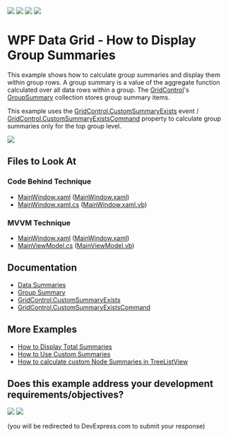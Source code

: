 <!-- default badges list -->
![](https://img.shields.io/endpoint?url=https://codecentral.devexpress.com/api/v1/VersionRange/128650049/21.1.2%2B)
[![](https://img.shields.io/badge/Open_in_DevExpress_Support_Center-FF7200?style=flat-square&logo=DevExpress&logoColor=white)](https://supportcenter.devexpress.com/ticket/details/E1637)
[![](https://img.shields.io/badge/📖_How_to_use_DevExpress_Examples-e9f6fc?style=flat-square)](https://docs.devexpress.com/GeneralInformation/403183)
[![](https://img.shields.io/badge/💬_Leave_Feedback-feecdd?style=flat-square)](#does-this-example-address-your-development-requirementsobjectives)
<!-- default badges end -->
# WPF Data Grid - How to Display Group Summaries

This example shows how to calculate group summaries and display them within group rows. A group summary is a value of the aggregate function calculated over all data rows within a group. The [GridControl](https://docs.devexpress.com/WPF/DevExpress.Xpf.Grid.GridControl)'s [GroupSummary](https://docs.devexpress.com/WPF/DevExpress.Xpf.Grid.GridControl.GroupSummary) collection stores group summary items.

This example uses the [GridControl.CustomSummaryExists](https://docs.devexpress.com/WPF/DevExpress.Xpf.Grid.GridControl.CustomSummaryExists) event / [GridControl.CustomSummaryExistsCommand](https://docs.devexpress.com/WPF/DevExpress.Xpf.Grid.GridControl.CustomSummaryExistsCommand) property to calculate group summaries only for the top group level.

![](https://docs.devexpress.com/WPF/images/GridControl_CustomSummaryExistsCommand.png)

<!-- default file list -->

## Files to Look At

### Code Behind Technique

- [MainWindow.xaml](./CS/DisplayGroupSummaries_CodeBehind/MainWindow.xaml) ([MainWindow.xaml](./VB/DisplayGroupSummaries_CodeBehind/MainWindow.xaml))
- [MainWindow.xaml.cs](./CS/DisplayGroupSummaries_CodeBehind/MainWindow.xaml.cs#L62-L64) ([MainWindow.xaml.vb](./VB/DisplayGroupSummaries_CodeBehind/MainWindow.xaml.vb#L64-L66))

### MVVM Technique

- [MainWindow.xaml](./CS/DisplayGroupSummaries_MVVM/MainWindow.xaml) ([MainWindow.xaml](./VB/DisplayGroupSummaries_MVVM/MainWindow.xaml))
- [MainViewModel.cs](./CS/DisplayGroupSummaries_MVVM/MainViewModel.cs#L54-L57) ([MainViewModel.vb](./VB/DisplayGroupSummaries_MVVM/MainViewModel.vb#L56-L59))

<!-- default file list end -->

## Documentation

- [Data Summaries](https://docs.devexpress.com/WPF/7354/controls-and-libraries/data-grid/data-summaries)
- [Group Summary](https://docs.devexpress.com/WPF/6127/controls-and-libraries/data-grid/data-summaries/group-summary)
- [GridControl.CustomSummaryExists](https://docs.devexpress.com/WPF/DevExpress.Xpf.Grid.GridControl.CustomSummaryExists)
- [GridControl.CustomSummaryExistsCommand](https://docs.devexpress.com/WPF/DevExpress.Xpf.Grid.GridControl.CustomSummaryExistsCommand)

## More Examples

- [How to Display Total Summaries](https://github.com/DevExpress-Examples/how-to-display-total-summaries-e1636)
- [How to Use Custom Summaries](https://github.com/DevExpress-Examples/how-to-summarize-empty-cells-e948)
- [How to calculate custom Node Summaries in TreeListView](https://github.com/DevExpress-Examples/how-to-calculate-custom-node-summaries-in-treelistview-t506349)
<!-- feedback -->
## Does this example address your development requirements/objectives?

[<img src="https://www.devexpress.com/support/examples/i/yes-button.svg"/>](https://www.devexpress.com/support/examples/survey.xml?utm_source=github&utm_campaign=wpf-data-grid-display-group-summaries&~~~was_helpful=yes) [<img src="https://www.devexpress.com/support/examples/i/no-button.svg"/>](https://www.devexpress.com/support/examples/survey.xml?utm_source=github&utm_campaign=wpf-data-grid-display-group-summaries&~~~was_helpful=no)

(you will be redirected to DevExpress.com to submit your response)
<!-- feedback end -->
